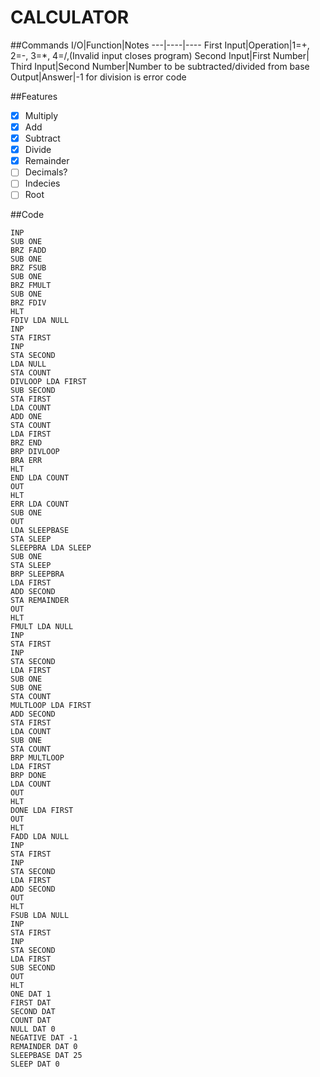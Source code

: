 CALCULATOR
=========

##Commands
I/O|Function|Notes
---|----|----
First Input|Operation|1=+, 2=-, 3=*, 4=/,(Invalid input closes program)
Second Input|First Number|
Third Input|Second Number|Number to be subtracted/divided from base
Output|Answer|-1 for division is error code

##Features
- [x] Multiply
- [x] Add
- [x] Subtract
- [x] Divide
 - [x] Remainder
 - [ ] Decimals?
- [ ] Indecies
- [ ] Root

##Code
```
INP
SUB ONE
BRZ FADD
SUB ONE
BRZ FSUB
SUB ONE
BRZ FMULT
SUB ONE
BRZ FDIV
HLT
FDIV LDA NULL
INP
STA FIRST
INP
STA SECOND
LDA NULL
STA COUNT
DIVLOOP LDA FIRST
SUB SECOND
STA FIRST
LDA COUNT
ADD ONE
STA COUNT
LDA FIRST
BRZ END
BRP DIVLOOP
BRA ERR
HLT
END LDA COUNT
OUT
HLT
ERR LDA COUNT
SUB ONE
OUT
LDA SLEEPBASE
STA SLEEP
SLEEPBRA LDA SLEEP
SUB ONE
STA SLEEP
BRP SLEEPBRA
LDA FIRST
ADD SECOND
STA REMAINDER
OUT
HLT
FMULT LDA NULL
INP
STA FIRST
INP
STA SECOND
LDA FIRST
SUB ONE
SUB ONE
STA COUNT
MULTLOOP LDA FIRST
ADD SECOND
STA FIRST
LDA COUNT
SUB ONE
STA COUNT
BRP MULTLOOP
LDA FIRST
BRP DONE
LDA COUNT
OUT
HLT
DONE LDA FIRST
OUT
HLT
FADD LDA NULL
INP
STA FIRST
INP
STA SECOND
LDA FIRST
ADD SECOND
OUT
HLT
FSUB LDA NULL
INP
STA FIRST
INP
STA SECOND
LDA FIRST
SUB SECOND
OUT
HLT
ONE DAT 1
FIRST DAT
SECOND DAT
COUNT DAT
NULL DAT 0
NEGATIVE DAT -1
REMAINDER DAT 0
SLEEPBASE DAT 25
SLEEP DAT 0
```
